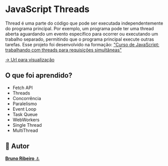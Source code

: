 # JavaScript Threads
Thread é uma parte do código que pode ser executada independentemente do programa principal. Por exemplo, um programa pode ter uma thread aberta aguardando um evento específico para ocorrer ou executando um trabalho separado, permitindo que o programa principal execute outras tarefas.
Esse projeto foi desenvolvido na formação: <a href="https://cursos.alura.com.br/course/javascript-threads-requisicoes-simultaneas">"Curso de
JavaScript: trabalhando com threads para requisições simultâneas"</a>

<a href="https://brdoliveira.github.io/js-threads-alura/"> -> Url para visualização </a>

## O que foi aprendido?
- Fetch API
- Threads
- Concorrência
- Paralelismo
- Event Loop
- Task Queue
- WebWorkers
- Single Thread
- MultiThread

<h2>🧐 Autor</h2>
<a href="https://github.com/brdoliveira" title="Github"><b>Bruno Ribeiro</b> ⚓</a>
